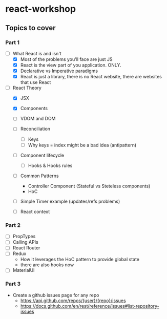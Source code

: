 # react-workshop

## Topics to cover

### Part 1

- [ ] What React is and isn't
    - [x] Most of the problems you'll face are just JS
    - [x] React is the view part of you application. ONLY.
    - [x] Declarative vs Imperative paradigms
    - [x] React is just a library, there is no React website, there are websites that use React
  
- [ ] React Theory
    - [x] JSX
    - [x] Components
    - [ ] VDOM and DOM
    - [ ] Reconciliation
        - [ ] Keys
        - [ ] Why keys = index might be a bad idea (antipattern)
    - [ ] Component lifecycle
        - [ ] Hooks & Hooks rules
    - [ ] Common Patterns
        - Controller Component (Stateful vs Steteless components)
        - HoC
    - [ ] Simple Timer example (updates/refs problems)
    - [ ] React context

  
### Part 2

- [ ] PropTypes
- [ ] Calling APIs
- [ ] React Router
- [ ] Redux
    - How it leverages the HoC pattern to provide global state
    - there are also hooks now
- [ ] MaterialUI

### Part 3
- Create a github issues page for any repo
    - https://api.github.com/repos/{user}/{repo}/issues
    - https://docs.github.com/en/rest/reference/issues#list-repository-issues